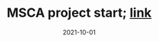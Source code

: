 ---
title: 'MSCA project start; [link](https://cordis.europa.eu/project/id/101023950)'
date: 2021-10-01
permalink: /posts/2021-10-01-post1
collection: news
---